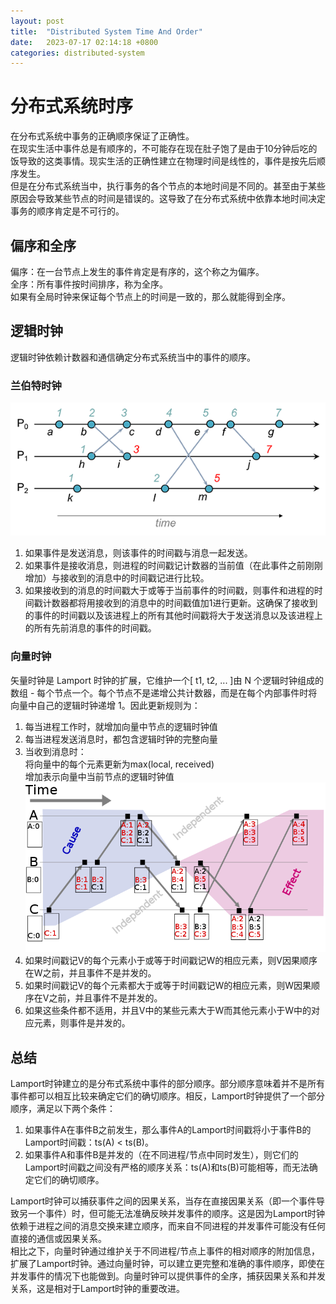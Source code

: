 ```yaml
---
layout: post
title:  "Distributed System Time And Order"
date:   2023-07-17 02:14:18 +0800
categories: distributed-system 
---
```


# 分布式系统时序
在分布式系统中事务的正确顺序保证了正确性。  
在现实生活中事件总是有顺序的，不可能存在现在肚子饱了是由于10分钟后吃的饭导致的这类事情。现实生活的正确性建立在物理时间是线性的，事件是按先后顺序发生。  
但是在分布式系统当中，执行事务的各个节点的本地时间是不同的。甚至由于某些原因会导致某些节点的时间是错误的。这导致了在分布式系统中依靠本地时间决定事务的顺序肯定是不可行的。

## 偏序和全序
偏序：在一台节点上发生的事件肯定是有序的，这个称之为偏序。  
全序：所有事件按时间排序，称为全序。  
如果有全局时钟来保证每个节点上的时间是一致的，那么就能得到全序。

## 逻辑时钟
逻辑时钟依赖计数器和通信确定分布式系统当中的事件的顺序。    
### 兰伯特时钟
![lamport clock](../images/clocks-lamport.png)
1. 如果事件是发送消息，则该事件的时间戳与消息一起发送。
2. 如果事件是接收消息，则进程的时间戳记计数器的当前值（在此事件之前刚刚增加）与接收到的消息中的时间戳记进行比较。
3. 如果接收到的消息的时间戳大于或等于当前事件的时间戳，则事件和进程的时间戳计数器都将用接收到的消息中的时间戳值加1进行更新。这确保了接收到的事件的时间戳以及该进程上的所有其他时间戳将大于发送消息以及该进程上的所有先前消息的事件的时间戳。

### 向量时钟
矢量时钟是 Lamport 时钟的扩展，它维护一个[ t1, t2, ... ]由 N 个逻辑时钟组成的数组 - 每个节点一个。每个节点不是递增公共计数器，而是在每个内部事件时将向量中自己的逻辑时钟递增 1。因此更新规则为：
1. 每当进程工作时，就增加向量中节点的逻辑时钟值
2. 每当进程发送消息时，都包含逻辑时钟的完整向量
3. 当收到消息时：  
    将向量中的每个元素更新为max(local, received)  
    增加表示向量中当前节点的逻辑时钟值
![vector clock](../images/vector_clock.svg.png)
1. 如果时间戳记V的每个元素小于或等于时间戳记W的相应元素，则V因果顺序在W之前，并且事件不是并发的。
2. 如果时间戳记V的每个元素都大于或等于时间戳记W的相应元素，则W因果顺序在V之前，并且事件不是并发的。
3. 如果这些条件都不适用，并且V中的某些元素大于W而其他元素小于W中的对应元素，则事件是并发的。

## 总结
Lamport时钟建立的是分布式系统中事件的部分顺序。部分顺序意味着并不是所有事件都可以相互比较来确定它们的确切顺序。相反，Lamport时钟提供了一个部分顺序，满足以下两个条件：  
1. 如果事件A在事件B之前发生，那么事件A的Lamport时间戳将小于事件B的Lamport时间戳：ts(A) < ts(B)。  
2. 如果事件A和事件B是并发的（在不同进程/节点中同时发生），则它们的Lamport时间戳之间没有严格的顺序关系：ts(A)和ts(B)可能相等，而无法确定它们的确切顺序。  

Lamport时钟可以捕获事件之间的因果关系，当存在直接因果关系（即一个事件导致另一个事件）时，但可能无法准确反映并发事件的顺序。这是因为Lamport时钟依赖于进程之间的消息交换来建立顺序，而来自不同进程的并发事件可能没有任何直接的通信或因果关系。  
相比之下，向量时钟通过维护关于不同进程/节点上事件的相对顺序的附加信息，扩展了Lamport时钟。通过向量时钟，可以建立更完整和准确的事件顺序，即使在并发事件的情况下也能做到。向量时钟可以提供事件的全序，捕获因果关系和并发关系，这是相对于Lamport时钟的重要改进。
